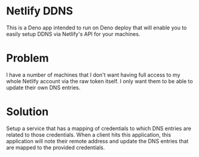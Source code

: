 # Netlify DDNS

This is a Deno app intended to run on Deno deploy that will enable you to
easily setup DDNS via Netlify's API for your machines.

# Problem

I have a number of machines that I don't want having full access to my whole
Netlify account via the raw token itself. I only want them to be able to update
their own DNS entries.

# Solution

Setup a service that has a mapping of credentials to which DNS entries are
related to those credentials. When a client hits this application, this
application will note their remote address and update the DNS entries that are
mapped to the provided credentials.

